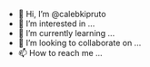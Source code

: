 - 👋 Hi, I’m @calebkipruto
- 👀 I’m interested in ...
- 🌱 I’m currently learning ...
- 💞️ I’m looking to collaborate on ...
- 📫 How to reach me ...

<!---
calebkipruto/calebkipruto is a ✨ special ✨ repository because its `README.md` (this file) appears on your GitHub profile.
You can click the Preview link to take a look at your changes.
--->
